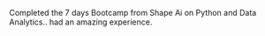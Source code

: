 Completed the 7 days Bootcamp from Shape Ai on Python and Data Analytics.. had an amazing experience.
